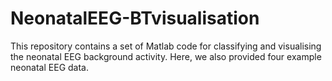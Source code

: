 # NeonatalEEG-BTvisualisation
This repository contains a set of Matlab code for classifying and visualising the neonatal EEG background activity.
Here, we also provided four example neonatal EEG data.
